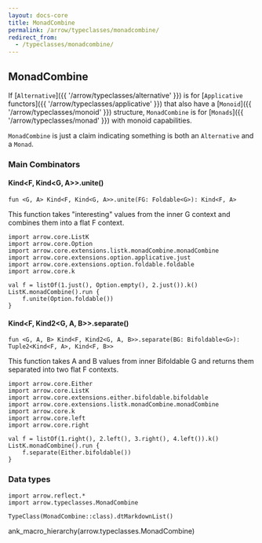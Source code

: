 ```yaml
---
layout: docs-core
title: MonadCombine
permalink: /arrow/typeclasses/monadcombine/
redirect_from:
  - /typeclasses/monadcombine/
---
```


## MonadCombine




If [`Alternative`]({{ '/arrow/typeclasses/alternative' }}) is for [`Applicative` functors]({{ '/arrow/typeclasses/applicative' }}) that also have a [`Monoid`]({{ '/arrow/typeclasses/monoid' }}) structure, `MonadCombine` is for [`Monads`]({{ '/arrow/typeclasses/monad' }}) with monoid capabilities.

`MonadCombine` is just a claim indicating something is both an `Alternative` and a `Monad`.

### Main Combinators

#### Kind<F, Kind<G, A>>.unite()

`fun <G, A> Kind<F, Kind<G, A>>.unite(FG: Foldable<G>): Kind<F, A>`

This function takes "interesting" values from the inner G context and combines them into a flat F context.

```kotlin:ank
import arrow.core.ListK
import arrow.core.Option
import arrow.core.extensions.listk.monadCombine.monadCombine
import arrow.core.extensions.option.applicative.just
import arrow.core.extensions.option.foldable.foldable
import arrow.core.k

val f = listOf(1.just(), Option.empty(), 2.just()).k()
ListK.monadCombine().run {
    f.unite(Option.foldable())
}
```

#### Kind<F, Kind2<G, A, B>>.separate()

`fun <G, A, B> Kind<F, Kind2<G, A, B>>.separate(BG: Bifoldable<G>): Tuple2<Kind<F, A>, Kind<F, B>>`

This function takes A and B values from inner Bifoldable G and returns them separated into two flat F contexts.

```kotlin:ank
import arrow.core.Either
import arrow.core.ListK
import arrow.core.extensions.either.bifoldable.bifoldable
import arrow.core.extensions.listk.monadCombine.monadCombine
import arrow.core.k
import arrow.core.left
import arrow.core.right

val f = listOf(1.right(), 2.left(), 3.right(), 4.left()).k()
ListK.monadCombine().run {
    f.separate(Either.bifoldable())
}
```

### Data types

```kotlin:ank:replace
import arrow.reflect.*
import arrow.typeclasses.MonadCombine

TypeClass(MonadCombine::class).dtMarkdownList()
```

ank_macro_hierarchy(arrow.typeclasses.MonadCombine)
